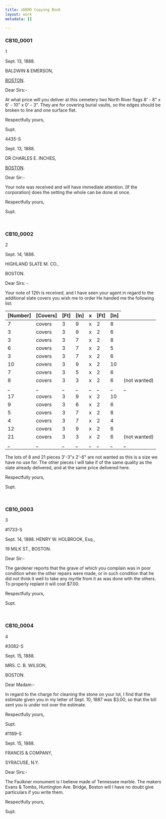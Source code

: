 ```yaml
---
title: zDEMO Copying Book
layout: work
metadata: []

---
```

<div class="pages">
<div id="page-1062443">
<h3><a name="page-1062443">CB10_0001</a></h3>
<div class="page-content">
<p>1</p>
<p>Sept. 13, 1888.</p>
<p>BALDWIN &amp; EMERSON,</p>
<p><a href='/pages/subjects/52559' title='Boston, MA'>BOSTON</a>.</p>
<p>Dear Sirs:-</p>
<p>At what price will you deliver at this cemetery two<span class='line-break'> </span>North River flags 8' - 8" x 6' - 10" x 0' - 3". They are for cover<span class='line-break'></span>ing burial vaults, so the edges should be broken to line and one<span class='line-break'> </span>surface flat.</p>
<p>Respectfully yours,</p>
<p>Supt.</p>
<p>4435-S</p>
<p>Sept. 13, 1888.</p>
<p>DR CHARLES E. INCHES,</p>
<p><a href='/pages/subjects/52559' title='Boston, MA'>BOSTON</a>.</p>
<p>Dear Sir:-</p>
<p>Your note was received and will have immediate attention.<span class='line-break'> </span>[If the corporation] does the setting the whole can be done at once.</p>
<p>Respectfully yours,</p>
<p>Supt.<span class='line-break'> </span></p>
</div>
</div>
<br />
<div id="page-1062445">
<h3><a name="page-1062445">CB10_0002</a></h3>
<div class="page-content">
<p>2</p>
<p>Sept. 14, 1888.</p>
<p>HIGHLAND SLATE M. CO.,</p>
<p>BOSTON.</p>
<p>Dear Sirs: -</p>
<p>Your note of 12th is received, and I have seen your<span class='line-break'> </span>agent in regard to the additional slate covers you wish me to order<span class='line-break'> </span>He handed me the following list:<span class='line-break'> </span><table class='tabular'><thead><span class='line-break'> </span><tr><th>[Number]</th> <th>[Covers]</th> <th>[Ft]</th> <th>[In]</th> <th>x</th> <th>[Ft]</th> <th>[In]</th></tr></thead> <tbody> <tr><td> 7</td> <td>covers</td> <td>3</td> <td>9</td> <td>x</td> <td>2</td> <td>8 </td> </tr> <tr><td> 3</td> <td>covers</td> <td>3</td> <td>9</td> <td>x</td> <td>2</td> <td>6 </td> </tr> <tr><td> 3</td> <td>covers</td> <td>3</td> <td>7</td> <td>x</td> <td>2</td> <td>8 </td> </tr> <tr><td> 6</td> <td>covers</td> <td>3</td> <td>7</td> <td>x</td> <td>2</td> <td>5 </td> </tr> <tr><td> 3</td> <td>covers</td> <td>3</td> <td>7</td> <td>x</td> <td>2</td> <td>6 </td> </tr> <tr><td> 10</td> <td>covers</td> <td>3</td> <td>9</td> <td>x</td> <td>2</td> <td>10 </td> </tr> <tr><td> 7</td> <td>covers</td> <td>3</td> <td>5</td> <td>x</td> <td>2</td> <td>6 </td> </tr> <tr><td> 8</td> <td>covers</td> <td>3</td> <td>3</td> <td>x</td> <td>2</td> <td>6</td> <td>(not wanted) </td> </tr> <tr><td> _</td> <td>_</td> <td>_</td> <td>_</td> <td>_</td> <td>_</td> <td>_</td> <td>_ </td> </tr> <tr><td> 17</td> <td>covers</td> <td>3</td> <td>9</td> <td>x</td> <td>2</td> <td>10 </td> </tr> <tr><td> 9</td> <td>covers</td> <td>3</td> <td>6</td> <td>x</td> <td>2</td> <td>6 </td> </tr> <tr><td> 5</td> <td>covers</td> <td>3</td> <td>7</td> <td>x</td> <td>2</td> <td>8 </td> </tr> <tr><td> 4</td> <td>covers</td> <td>3</td> <td>7</td> <td>x</td> <td>2</td> <td>4 </td> </tr> <tr><td> 12</td> <td>covers</td> <td>3</td> <td>9</td> <td>x</td> <td>2</td> <td>6 </td> </tr> <tr><td> 21</td> <td>covers</td> <td>3</td> <td>3</td> <td>x</td> <td>2</td> <td>6</td> <td>(not wanted) </td> </tr> <tr><td> _</td> <td>_</td> <td>_</td> <td>_</td> <td>_</td> <td>_</td> <td>_</td> <td>_ </td> </tr> </tbody> </table> The lots of 8 and 21 pieces 3'-3"x 2'-6" are not wanted<span class='line-break'> </span>as this is a size we have no use for. The other pieces I will take<span class='line-break'> </span>if of the same quality as the slate already delivered, and at the<span class='line-break'> </span>same price delivered here.</p>
<p>Respectfully yours,</p>
<p>Supt.</p>
</div>
</div>
<br />
<div id="page-1062447">
<h3><a name="page-1062447">CB10_0003</a></h3>
<div class="page-content">
<p>3</p>
<p>#1733-S</p>
<p>Sept. 14, 1888.<span class='line-break'> </span>HENRY W. HOLBROOK, Esq.,</p>
<p>19 MILK ST., BOSTON.</p>
<p>Dear Sir:-</p>
<p>The gardener reports that the grave of which you com<span class='line-break'></span>plain was in poor condition when the other repairs were made, or in<span class='line-break'> </span>such condition that he did not think it well to take any myrtle<span class='line-break'> </span>from it as was done with the others. To properly replant it will<span class='line-break'> </span>cost $7.00.</p>
<p>Respectfully yours,</p>
<p>Supt.</p>
</div>
</div>
<br />
<div id="page-1062449">
<h3><a name="page-1062449">CB10_0004</a></h3>
<div class="page-content">
<p>4</p>
<p>#3082-S</p>
<p>Sept. 15, 1888.</p>
<p>MRS. C. B. WILSON,</p>
<p>BOSTON.</p>
<p>Dear Madam:-</p>
<p>In regard to the charge for cleaning the stone on your<span class='line-break'> </span>lot, I find that the estimate given you in my letter of Sept. 10,<span class='line-break'> </span>1887 was $3.00, so that the bill sent you is under not over the<span class='line-break'> </span>estimate.</p>
<p>Respectfully yours,</p>
<p>Supt.</p>
<p>#1169-S</p>
<p>Sept. 15, 1888.</p>
<p>FRANCIS &amp; COMPANY,</p>
<p>SYRACUSE, N.Y.</p>
<p>Dear Sirs:-</p>
<p>The Faulkner monument is I believe made of Tennessee<span class='line-break'> </span>marble. The makers Evans &amp; Tombs, Huntington Ave. Bridge, Boston<span class='line-break'> </span>will I have no doubt give particulars if you write them.</p>
<p>Respectfully yours,</p>
<p>Supt.</p>
</div>
</div>
<br />
</div>

